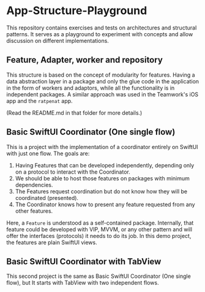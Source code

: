 # App-Structure-Playground

This repository contains exercises and tests on architectures and structural patterns. It serves as a playground to experiment with concepts and allow discussion on different implementations.

## Feature, Adapter, worker and repository

This structure is based on the concept of modularity for features. Having a data abstraction layer in a package and only the glue code in the application in the form of workers and adaptors, while all the functionality is in independent packages. A similar approach was used in the Teamwork's iOS app and the `ratpenat` app.

(Read the README.md in that folder for more details.)

## Basic SwiftUI Coordinator (One single flow)

This is a project with the implementation of a coordinator entirely on SwiftUI with just one flow. The goals are:

1. Having Features that can be developed independently, depending only on a protocol to interact with the Coordinator.
2. We should be able to host those features on packages with minimum dependencies.
2. The Features request coordination but do not know how they will be coordinated (presented).
3. The Coordinator knows how to present any feature requested from any other features.

Here, a `Feature` is understood as a self-contained package. Internally, that feature could be developed with VIP, MVVM, or any other pattern and will offer the interfaces (protocols) it needs to do its job. In this demo project, the features are plain SwiftUI views.

## Basic SwiftUI Coordinator with TabView

This second project is the same as Basic SwiftUI Coordinator (One single flow), but It starts with TabView with two independent flows.